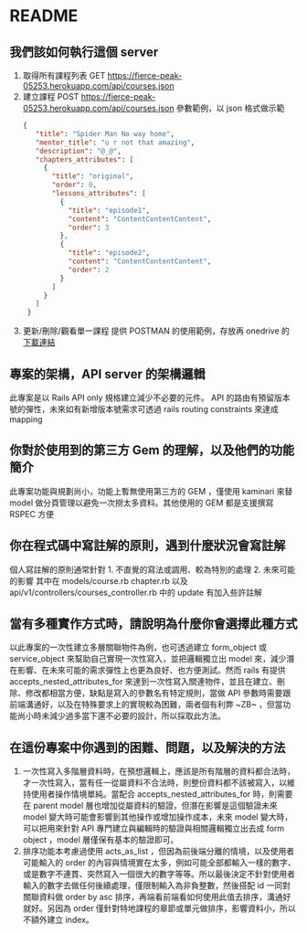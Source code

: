 # README

## 我們該如何執行這個 server
  1. 取得所有課程列表
     GET https://fierce-peak-05253.herokuapp.com/api/courses.json
  2. 建立課程
     POST https://fierce-peak-05253.herokuapp.com/api/courses.json
     參數範例，以 json 格式做示範
     ```json
     {
        "title": "Spider Man No way home",
        "mentor_title": "u r not that amazing",
        "description": "@_@",
        "chapters_attributes": [
          {
            "title": "original",
            "order": 0,
            "lessons_attributes": [
              {
                "title": "episode1",
                "content": "ContentContentContent",
                "order": 3
              },
              {
                "title": "episode2",
                "content": "ContentContentContent",
                "order": 2
              }
            ]
          }
        ]
      }
     ```
  3. 更新/刪除/觀看單一課程
    提供 POSTMAN 的使用範例，存放再 onedrive 的 [下載連結](https://1drv.ms/u/s!Ag6_wvstaX3qgooDOOIiPXqRXyttUQ?e=fV7Tcz)
## 專案的架構，API server 的架構邏輯

   此專案是以 Rails API only 規格建立減少不必要的元件。 API 的路由有預留版本號的彈性，未來如有新增版本號需求可透過 rails routing constraints 來達成 mapping
## 你對於使用到的第三方 Gem 的理解，以及他們的功能簡介
   此專案功能與規劃尚小，功能上暫無使用第三方的 GEM ，僅使用 kaminari 來替 model 做分頁管理以避免一次撈太多資料。其他使用的 GEM 都是支援撰寫 RSPEC 方便
## 你在程式碼中寫註解的原則，遇到什麼狀況會寫註解

   個人寫註解的原則通常針對
    1. 不直覺的寫法或調用、較為特別的處理
    2. 未來可能的影響
   其中在 models/course.rb chapter.rb 以及 api/v1/controllers/courses_controller.rb 中的 update 有加入些許註解
## 當有多種實作方式時，請說明為什麼你會選擇此種方式

  以此專案的一次性建立多層關聯物件為例，也可透過建立 form_object 或 service_object 來幫助自己實現一次性寫入，並把邏輯獨立出 model 來，減少潛在影響、在未來可能的需求彈性上也更為良好、也方便測試。然而 rails 有提供 accepts_nested_attributes_for 來達到一次性寫入關連物件，並且在建立、刪除、修改都相當方便，缺點是寫入的參數名有特定規則，當做 API 參數時需要跟前端溝通好，以及在特殊要求上的實現較為困難，兩者個有利弊 ~ZB~ ，但當功能尚小時未減少過多當下還不必要的設計，所以採取此方法。
## 在這份專案中你遇到的困難、問題，以及解決的方法

  1. 一次性寫入多階層資料時，在預想邏輯上，應該是所有階層的資料都合法時，才一次性寫入，當有任一從屬資料不合法時，則整份資料都不該被寫入，以維持使用者操作情境單純。當配合 accepts_nested_attributes_for 時，則需要在 parent model 層也增加從屬資料的驗證，但潛在影響是這個驗證未來 model 變大時可能會影響到其他操作或增加操作成本，未來 model 變大時，可以把用來針對 API 專門建立與編輯時的驗證與相關邏輯獨立出去成 form object ，model 層僅保有基本的驗證即可。
  2. 排序功能本考慮過使用 acts_as_list ，但因為前後端分離的情境，以及使用者可能輸入的 order 的內容與情境實在太多，例如可能全部都輸入一樣的數字、或是數字不連貫、突然寫入一個很大的數字等等。所以最後決定不針對使用者輸入的數字去做任何後續處理，僅限制輸入為非負整數，然後搭配 id 一同對關聯資料做 order by asc 排序，再端看前端看如何使用此值去排序，溝通好就好。另因為 order 僅針對特地課程的章節或單元做排序，影響資料小，所以不額外建立 index。
